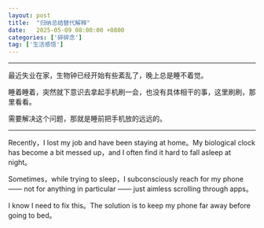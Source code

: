 ```yaml
---
layout: post
title:  "归纳总结替代解释"
date:   2025-05-09 08:00:00 +0800
categories: ['碎碎念']
tag: ['生活感悟']
---
```


------

最近失业在家，生物钟已经开始有些紊乱了，晚上总是睡不着觉。

睡着睡着，突然就下意识去拿起手机刷一会，也没有具体相干的事，这里刷刷，那里看看。

需要解决这个问题，那就是睡前把手机放的远远的。

---

Recently，I lost my job and have been staying at home。My biological clock has become a bit messed up，and I often find it hard to fall asleep at night。

Sometimes，while trying to sleep，I subconsciously reach for my phone —— not for anything in particular —— just aimless scrolling through apps。

I know I need to fix this。The solution is to keep my phone far away before going to bed。